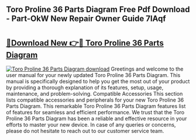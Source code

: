 ## Toro Proline 36 Parts Diagram Free Pdf Download - Part-OkW New Repair Owner Guide 7IAqf

# <h2><a href="http://dfp9pj.blite.top/?on=Toro+Proline+36+Parts+Diagram">🔗Download New 👉🔴 Toro Proline 36 Parts Diagram</a></h2>

[![Toro Proline 36 Parts Diagram download](https://i.imgur.com/lujVjoI.png)](http://dfp9pj.blite.top/?on=Toro+Proline+36+Parts+Diagram)
Greetings and welcome to the user manual for your newly updated Toro Proline 36 Parts Diagram. This manual is specifically designed to help you get the most out of your product by providing a thorough explanation of its features, setup, usage, maintenance, and problem-solving. Compatible Accessories This section lists compatible accessories and peripherals for your new Toro Proline 36 Parts Diagram. This remarkable Toro Proline 36 Parts Diagram features list of features for seamless and efficient performance. We trust that the Toro Proline 36 Parts Diagram has been a reliable and effective resource in your efforts to master your new device. In case of any queries or concerns, please do not hesitate to reach out to our customer service team.
